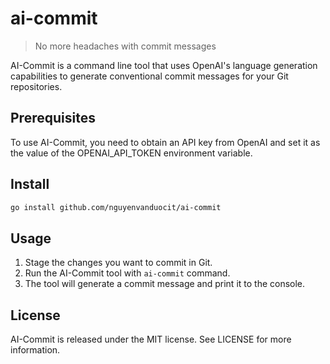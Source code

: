 # ai-commit

> No more headaches with commit messages

AI-Commit is a command line tool that uses OpenAI's language generation capabilities to generate conventional commit messages for your Git repositories.

## Prerequisites
To use AI-Commit, you need to obtain an API key from OpenAI and set it as the value of the OPENAI_API_TOKEN environment variable.

## Install

```bash
go install github.com/nguyenvanduocit/ai-commit
```

## Usage

1. Stage the changes you want to commit in Git.
2. Run the AI-Commit tool with `ai-commit` command.
3. The tool will generate a commit message and print it to the console.

## License
AI-Commit is released under the MIT license. See LICENSE for more information.


